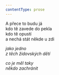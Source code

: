 ```yaml
---
contentType: prose
---
```


<section>

A přece to budu já  
kdo tě zavede do pekla  
kdo tě opustí  
a nechá stát někde u zdi

_jako jedno  
z těch židovských dětí_

</section>

<section>

_co je měl taky  
někdo zachránit_

</section>
